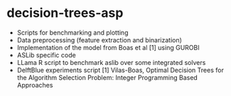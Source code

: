 # decision-trees-asp

- Scripts for benchmarking and plotting
- Data preprocessing (feature extraction and binarization)
- Implementation of the model from Boas et al [1] using GUROBI
- ASLib specific code
- LLama R script to benchmark aslib over some integrated solvers
- DelftBlue experiments script
[1] Vilas-Boas, Optimal Decision Trees for the Algorithm Selection Problem:
Integer Programming Based Approaches